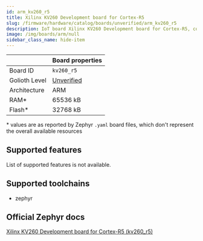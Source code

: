 ```yaml
---
id: arm_kv260_r5
title: Xilinx KV260 Development board for Cortex-R5
slug: /firmware/hardware/catalog/boards/unverified/arm_kv260_r5
description: IoT board Xilinx KV260 Development board for Cortex-R5, compatible with Golioth at unverified level.
image: /img/boards/arm/null
sidebar_class_name: hide-item
---
```


[//]: # (This is an auto-generated file, do not edit! Changes to it will be lost upon re-generation)



|                | Board properties     |
| -------------  | -------------------- |
| Board ID       | `kv260_r5` |
| Golioth Level  | [Unverified](/firmware/hardware#unverified-boards) |
| Architecture   | ARM |
| RAM*           | 65536 kB |
| Flash*         | 32768 kB |

\* values are as reported by Zephyr `.yaml` board files, which don't represent the overall available resources



## Supported features

List of supported features is not available.

## Supported toolchains

* zephyr

## Official Zephyr docs

[Xilinx KV260 Development board for Cortex-R5 (kv260_r5)](https://docs.zephyrproject.org/latest/boards/arm/kv260_r5/doc/index.html)
